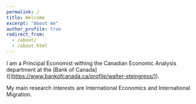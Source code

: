 ```yaml
---
permalink: /
title: Welcome
excerpt: "About me"
author_profile: true
redirect_from:
  - /about/
  - /about.html
---
```


I am a Principal Economist withing the Canadian Economic Analysis department at the [Bank of Canada]([(https://www.bankofcanada.ca/profile/walter-steingress/]).

My main research interests are International Economics and International Migration.
